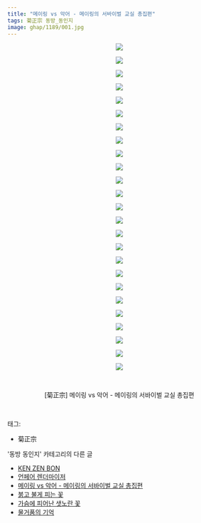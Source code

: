 ```yaml
---
title: "메이링 vs 악어 - 메이링의 서바이벌 교실 총집편"
tags: 菊正宗 동방_동인지
image: ghap/1189/001.jpg
---
```

<div class="article">
<p style="text-align: center; clear: none; float: none;"><img src="{{ site.nasurl }}/ghap/1189/001.jpg"/></p>
<p style="text-align: center; clear: none; float: none;"><img src="{{ site.nasurl }}/ghap/1189/002.jpg"/></p>
<p style="text-align: center; clear: none; float: none;"><img src="{{ site.nasurl }}/ghap/1189/003.jpg"/></p>
<p style="text-align: center; clear: none; float: none;"><img src="{{ site.nasurl }}/ghap/1189/004.jpg"/></p>
<p style="text-align: center; clear: none; float: none;"><img src="{{ site.nasurl }}/ghap/1189/005.jpg"/></p>
<p style="text-align: center; clear: none; float: none;"><img src="{{ site.nasurl }}/ghap/1189/006.jpg"/></p>
<p style="text-align: center; clear: none; float: none;"><img src="{{ site.nasurl }}/ghap/1189/007.jpg"/></p>
<p style="text-align: center; clear: none; float: none;"><img src="{{ site.nasurl }}/ghap/1189/008.jpg"/></p>
<p style="text-align: center; clear: none; float: none;"><img src="{{ site.nasurl }}/ghap/1189/009.jpg"/></p>
<p style="text-align: center; clear: none; float: none;"><img src="{{ site.nasurl }}/ghap/1189/010.jpg"/></p>
<p style="text-align: center; clear: none; float: none;"><img src="{{ site.nasurl }}/ghap/1189/011.jpg"/></p>
<p style="text-align: center; clear: none; float: none;"><img src="{{ site.nasurl }}/ghap/1189/012.jpg"/></p>
<p style="text-align: center; clear: none; float: none;"><img src="{{ site.nasurl }}/ghap/1189/013.jpg"/></p>
<p style="text-align: center; clear: none; float: none;"><img src="{{ site.nasurl }}/ghap/1189/014.jpg"/></p>
<p style="text-align: center; clear: none; float: none;"><img src="{{ site.nasurl }}/ghap/1189/015.jpg"/></p>
<p style="text-align: center; clear: none; float: none;"><img src="{{ site.nasurl }}/ghap/1189/016.jpg"/></p>
<p style="text-align: center; clear: none; float: none;"><img src="{{ site.nasurl }}/ghap/1189/017.jpg"/></p>
<p style="text-align: center; clear: none; float: none;"><img src="{{ site.nasurl }}/ghap/1189/018.jpg"/></p>
<p style="text-align: center; clear: none; float: none;"><img src="{{ site.nasurl }}/ghap/1189/019.jpg"/></p>
<p style="text-align: center; clear: none; float: none;"><img src="{{ site.nasurl }}/ghap/1189/020.jpg"/></p>
<p style="text-align: center; clear: none; float: none;"><img src="{{ site.nasurl }}/ghap/1189/021.jpg"/></p>
<p style="text-align: center; clear: none; float: none;"><img src="{{ site.nasurl }}/ghap/1189/022.jpg"/></p>
<p style="text-align: center; clear: none; float: none;"><img src="{{ site.nasurl }}/ghap/1189/023.jpg"/></p>
<p style="text-align: center; clear: none; float: none;"><img src="{{ site.nasurl }}/ghap/1189/024.jpg"/></p>
<p style="text-align: center; clear: none; float: none;"><img src="{{ site.nasurl }}/ghap/1189/025.jpg"/></p>
<p style="text-align: center; clear: none; float: none;"><br/></p>
<p style="text-align: center; clear: none; float: none;">[菊正宗] 메이링 vs 악어 - 메이링의 서바이벌 교실 총집편</p>
<p><br/></p>
</div><div class="tagTrail">
<p>태그: </p>
<ul>
<li>菊正宗</li>
</ul>
</div><div class="another">
<p>'동방 동인지' 카테고리의 다른 글</p>
<ul>
<li><a href="/2016-07-28-ghap_1192">KEN ZEN BON</a></li>
<li><a href="/2016-07-28-ghap_1190">언페어 렌더마이저</a></li>
<li><a href="/2016-07-28-ghap_1189">메이링 vs 악어 - 메이링의 서바이벌 교실 총집편</a></li>
<li><a href="/2016-07-28-ghap_1188">붉고 불게 피는 꽃</a></li>
<li><a href="/2016-07-28-ghap_1187">가슴에 피어난 샛노란 꽃</a></li>
<li><a href="/2016-07-28-ghap_1186">물거품의 기억</a></li>
</ul>
</div><div class="cb_module cb_fluid">
<div class="cb_wrt cb_profile">
</div><!-- commentList close -->
</div>
